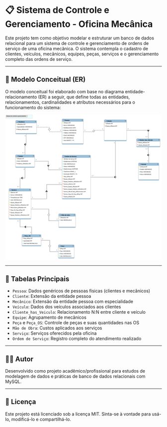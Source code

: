 # 📋 Sistema de Controle e Gerenciamento - Oficina Mecânica

Este projeto tem como objetivo modelar e estruturar um banco de dados relacional para um sistema de controle e gerenciamento de ordens de serviço de uma oficina mecânica. O sistema contempla o cadastro de clientes, veículos, mecânicos, equipes, peças, serviços e o gerenciamento completo das ordens de serviço.

---

## 🧠 Modelo Conceitual (ER)

O modelo conceitual foi elaborado com base no diagrama entidade-relacionamento (ER) a seguir, que define todas as entidades, relacionamentos, cardinalidades e atributos necessários para o funcionamento do sistema:

![Modelo Conceitual - Oficina Mecânica](./oficina_mecanica_modelo_conceitual.png)

---

## 📂 Tabelas Principais

- `Pessoa`: Dados genéricos de pessoas físicas (clientes e mecânicos)
- `Cliente`: Extensão da entidade pessoa
- `Mecânico`: Extensão da entidade pessoa com especialidade
- `Veículo`: Dados dos veículos associados aos clientes
- `Cliente_has_Veiculo`: Relacionamento N:N entre cliente e veículo
- `Equipe`: Agrupamento de mecânicos
- `Peça` e `Peça_OS`: Controle de peças e suas quantidades nas OS
- `Mão de Obra`: Custos aplicados aos serviços
- `Serviço`: Serviços oferecidos pela oficina
- `Ordem de Serviço`: Registro completo do atendimento realizado

---


## 👨‍💻 Autor

Desenvolvido como projeto acadêmico/profissional para estudos de modelagem de dados e práticas de banco de dados relacionais com MySQL.

---

## 📝 Licença

Este projeto está licenciado sob a licença MIT. Sinta-se à vontade para usá-lo, modificá-lo e compartilhá-lo.

